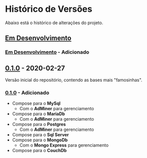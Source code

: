 # Histórico de Versões

Abaixo está o histórico de alterações do projeto.

## [Em Desenvolvimento]

### [Em Desenvolvimento] - Adicionado

## [0.1.0] - 2020-02-27

Versão inicial do repositório, contendo as bases mais "famosinhas".

### [0.1.0] - Adicionado

+ Compose para o **MySql**
  + Com o **AdMiner** para gerenciamento
+ Compose para o **MariaDb**
  + Com o **AdMiner** para gerenciamento
+ Compose para o **Postgres**
  + Com o **AdMiner** para gerenciamento
+ Compose para o **Sql Server**
+ Compose para o **MongoDb**
  + Com o **Mongo Express** para gerenciamento
+ Compose para o **CouchDb**

<!-- links para as versões -->
[Em Desenvolvimento]:https://github.com/rodolphocastro/Docker-Databases/tree/develop
[0.1.0]:https://github.com/rodolphocastro/Docker-Databases/tags/0.1.0
